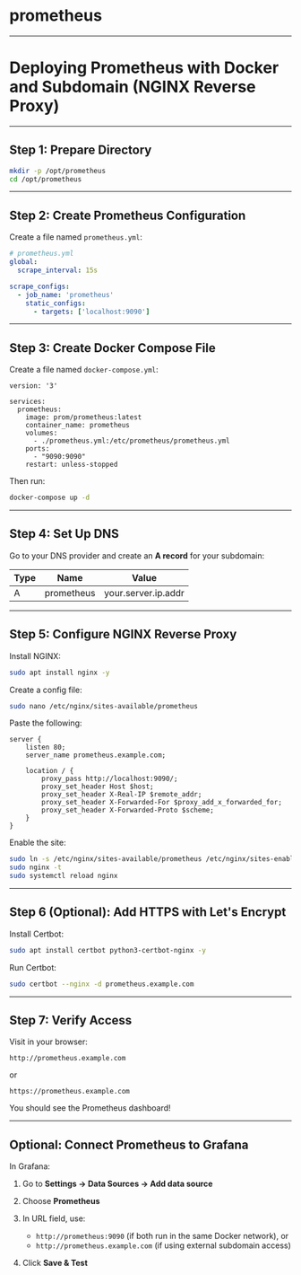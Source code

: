 # prometheus
---

# Deploying Prometheus with Docker and Subdomain (NGINX Reverse Proxy)

---

## Step 1: Prepare Directory

```bash
mkdir -p /opt/prometheus
cd /opt/prometheus
```

---

## Step 2: Create Prometheus Configuration

Create a file named `prometheus.yml`:

```yaml
# prometheus.yml
global:
  scrape_interval: 15s

scrape_configs:
  - job_name: 'prometheus'
    static_configs:
      - targets: ['localhost:9090']
```

---

##  Step 3: Create Docker Compose File

Create a file named `docker-compose.yml`:

<pre><code>version: '3'

services:
  prometheus:
    image: prom/prometheus:latest
    container_name: prometheus
    volumes:
      - ./prometheus.yml:/etc/prometheus/prometheus.yml
    ports:
      - "9090:9090"
    restart: unless-stopped
</code></pre>

Then run:

```bash
docker-compose up -d
```

---

##  Step 4: Set Up DNS

Go to your DNS provider and create an **A record** for your subdomain:

| Type | Name       | Value               |
| ---- | ---------- | ------------------- |
| A    | prometheus | your.server.ip.addr |

---

##  Step 5: Configure NGINX Reverse Proxy

Install NGINX:

```bash
sudo apt install nginx -y
```

Create a config file:

```bash
sudo nano /etc/nginx/sites-available/prometheus
```

Paste the following:

<pre><code>server {
    listen 80;
    server_name prometheus.example.com;

    location / {
        proxy_pass http://localhost:9090/;
        proxy_set_header Host $host;
        proxy_set_header X-Real-IP $remote_addr;
        proxy_set_header X-Forwarded-For $proxy_add_x_forwarded_for;
        proxy_set_header X-Forwarded-Proto $scheme;
    }
}
</code></pre>

Enable the site:

```bash
sudo ln -s /etc/nginx/sites-available/prometheus /etc/nginx/sites-enabled/
sudo nginx -t
sudo systemctl reload nginx
```

---

##  Step 6 (Optional): Add HTTPS with Let's Encrypt

Install Certbot:

```bash
sudo apt install certbot python3-certbot-nginx -y
```

Run Certbot:

```bash
sudo certbot --nginx -d prometheus.example.com
```

---

##  Step 7: Verify Access

Visit in your browser:

```
http://prometheus.example.com
```

or

```
https://prometheus.example.com
```

You should see the Prometheus dashboard!

---

##  Optional: Connect Prometheus to Grafana

In Grafana:

1. Go to **Settings → Data Sources → Add data source**
2. Choose **Prometheus**
3. In URL field, use:

   * `http://prometheus:9090` (if both run in the same Docker network), or
   * `http://prometheus.example.com` (if using external subdomain access)
4. Click **Save & Test**

